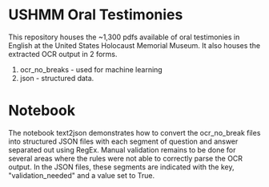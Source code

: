 # USHMM Oral Testimonies
This repository houses the ~1,300 pdfs available of oral testimonies in English at the United States Holocaust Memorial Museum. It also houses the extracted OCR output in 2 forms.

1) ocr_no_breaks - used for machine learning
2) json - structured data.

# Notebook
The notebook text2json demonstrates how to convert the ocr_no_break files into structured JSON files with each segment of question and answer separated out using RegEx. Manual validation remains to be done for several areas where the rules were not able to correctly parse the OCR output. In the JSON files, these segments are indicated with the key, "validation_needed" and a value set to True.